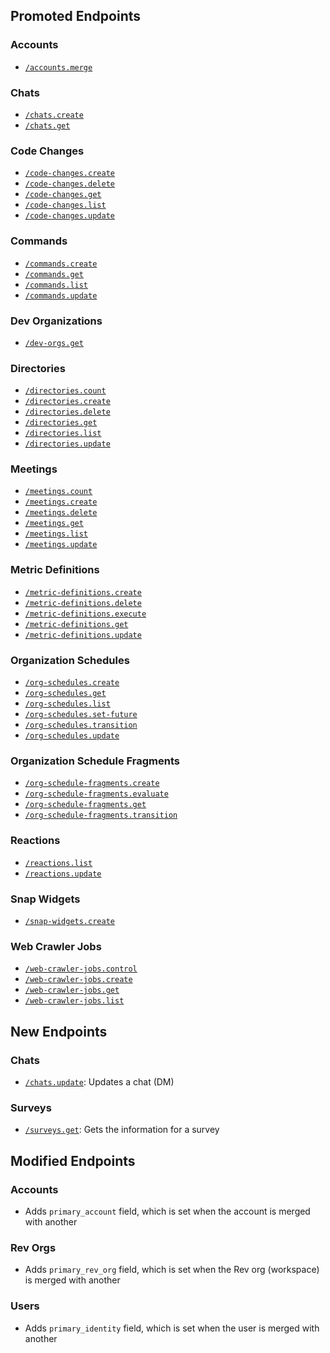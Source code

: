 ## Promoted Endpoints

### Accounts
- [`/accounts.merge`](/public/api-reference/accounts/merge)

### Chats
- [`/chats.create`](/public/api-reference/chats/create)
- [`/chats.get`](/public/api-reference/chats/get-post)

### Code Changes
- [`/code-changes.create`](/public/api-reference/code-changes/create)
- [`/code-changes.delete`](/public/api-reference/code-changes/delete)
- [`/code-changes.get`](/public/api-reference/code-changes/get-post)
- [`/code-changes.list`](/public/api-reference/code-changes/list-post)
- [`/code-changes.update`](/public/api-reference/code-changes/update)

### Commands
- [`/commands.create`](/public/api-reference/commands/create)
- [`/commands.get`](/public/api-reference/commands/get-post)
- [`/commands.list`](/public/api-reference/commands/list-post)
- [`/commands.update`](/public/api-reference/commands/update)

### Dev Organizations
- [`/dev-orgs.get`](/public/api-reference/dev-orgs/get-post)

### Directories
- [`/directories.count`](/public/api-reference/directories/count)
- [`/directories.create`](/public/api-reference/directories/create)
- [`/directories.delete`](/public/api-reference/directories/delete)
- [`/directories.get`](/public/api-reference/directories/get-post)
- [`/directories.list`](/public/api-reference/directories/list-post)
- [`/directories.update`](/public/api-reference/directories/update)

### Meetings
- [`/meetings.count`](/public/api-reference/meetings/count)
- [`/meetings.create`](/public/api-reference/meetings/create)
- [`/meetings.delete`](/public/api-reference/meetings/delete)
- [`/meetings.get`](/public/api-reference/meetings/get-post)
- [`/meetings.list`](/public/api-reference/meetings/list-post)
- [`/meetings.update`](/public/api-reference/meetings/update)

### Metric Definitions
- [`/metric-definitions.create`](/public/api-reference/metric-definitions/create)
- [`/metric-definitions.delete`](/public/api-reference/metric-definitions/delete)
- [`/metric-definitions.execute`](/public/api-reference/metric-definitions/execute)
- [`/metric-definitions.get`](/public/api-reference/metric-definitions/get-post)
- [`/metric-definitions.update`](/public/api-reference/metric-definitions/update)

### Organization Schedules
- [`/org-schedules.create`](/public/api-reference/org-schedules/create)
- [`/org-schedules.get`](/public/api-reference/org-schedules/get-post)
- [`/org-schedules.list`](/public/api-reference/org-schedules/list-post)
- [`/org-schedules.set-future`](/public/api-reference/org-schedules/set-future)
- [`/org-schedules.transition`](/public/api-reference/org-schedules/transition)
- [`/org-schedules.update`](/public/api-reference/org-schedules/update)

### Organization Schedule Fragments
- [`/org-schedule-fragments.create`](/public/api-reference/org-schedule-fragments/create)
- [`/org-schedule-fragments.evaluate`](/public/api-reference/org-schedule-fragments/evaluate)
- [`/org-schedule-fragments.get`](/public/api-reference/org-schedule-fragments/get-post)
- [`/org-schedule-fragments.transition`](/public/api-reference/org-schedule-fragments/transition)

### Reactions
- [`/reactions.list`](/public/api-reference/reactions/list-post)
- [`/reactions.update`](/public/api-reference/reactions/update)

### Snap Widgets
- [`/snap-widgets.create`](/public/api-reference/snap-widgets.create)

### Web Crawler Jobs
- [`/web-crawler-jobs.control`](/public/api-reference/web-crawler-jobs/control)
- [`/web-crawler-jobs.create`](/public/api-reference/web-crawler-jobs/create)
- [`/web-crawler-jobs.get`](/public/api-reference/web-crawler-jobs/get-post)
- [`/web-crawler-jobs.list`](/public/api-reference/web-crawler-jobs/list-post)

## New Endpoints

### Chats
- [`/chats.update`](/public/api-reference/chats/update): Updates a chat (DM)

### Surveys
- [`/surveys.get`](/public/api-reference/surveys/get-post): Gets the information for a survey

## Modified Endpoints

### Accounts
- Adds `primary_account` field, which is set when the account is merged with another

### Rev Orgs
- Adds `primary_rev_org` field, which is set when the Rev org (workspace) is merged with another

### Users
- Adds `primary_identity` field, which is set when the user is merged with another
